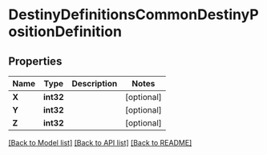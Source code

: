 # DestinyDefinitionsCommonDestinyPositionDefinition

## Properties
Name | Type | Description | Notes
------------ | ------------- | ------------- | -------------
**X** | **int32** |  | [optional] 
**Y** | **int32** |  | [optional] 
**Z** | **int32** |  | [optional] 

[[Back to Model list]](../README.md#documentation-for-models) [[Back to API list]](../README.md#documentation-for-api-endpoints) [[Back to README]](../README.md)


